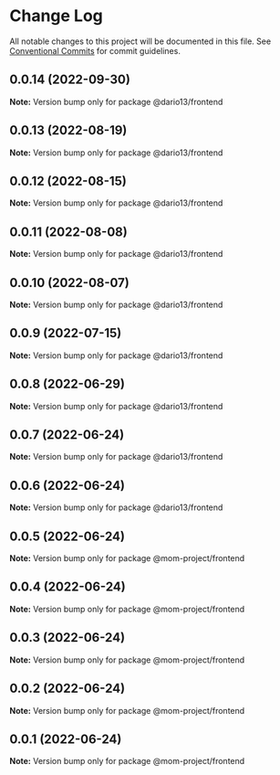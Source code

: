 # Change Log

All notable changes to this project will be documented in this file.
See [Conventional Commits](https://conventionalcommits.org) for commit guidelines.

## 0.0.14 (2022-09-30)

**Note:** Version bump only for package @dario13/frontend





## 0.0.13 (2022-08-19)

**Note:** Version bump only for package @dario13/frontend





## 0.0.12 (2022-08-15)

**Note:** Version bump only for package @dario13/frontend





## 0.0.11 (2022-08-08)

**Note:** Version bump only for package @dario13/frontend





## 0.0.10 (2022-08-07)

**Note:** Version bump only for package @dario13/frontend





## 0.0.9 (2022-07-15)

**Note:** Version bump only for package @dario13/frontend





## 0.0.8 (2022-06-29)

**Note:** Version bump only for package @dario13/frontend





## 0.0.7 (2022-06-24)

**Note:** Version bump only for package @dario13/frontend





## 0.0.6 (2022-06-24)

**Note:** Version bump only for package @dario13/frontend





## 0.0.5 (2022-06-24)

**Note:** Version bump only for package @mom-project/frontend





## 0.0.4 (2022-06-24)

**Note:** Version bump only for package @mom-project/frontend





## 0.0.3 (2022-06-24)

**Note:** Version bump only for package @mom-project/frontend





## 0.0.2 (2022-06-24)

**Note:** Version bump only for package @mom-project/frontend





## 0.0.1 (2022-06-24)

**Note:** Version bump only for package @mom-project/frontend
